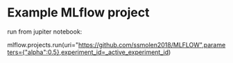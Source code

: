# Example MLflow project
run from jupiter notebook:

mlflow.projects.run(uri="https://github.com/ssmolen2018/MLFLOW",parameters={"alpha":0.5},experiment_id=_active_experiment_id)
